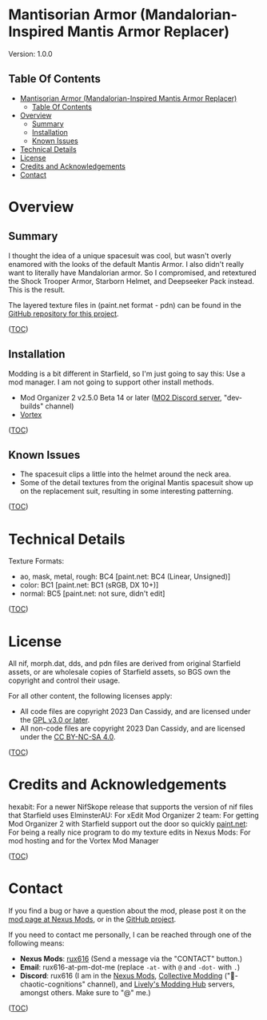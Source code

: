 Mantisorian Armor (Mandalorian-Inspired Mantis Armor Replacer)
==============================================================
Version: 1.0.0

Table Of Contents
-----------------
- [Mantisorian Armor (Mandalorian-Inspired Mantis Armor Replacer)](#mantisorian-armor-mandalorian-inspired-mantis-armor-replacer)
    - [Table Of Contents](#table-of-contents)
- [Overview](#overview)
    - [Summary](#summary)
    - [Installation](#installation)
    - [Known Issues](#known-issues)
- [Technical Details](#technical-details)
- [License](#license)
- [Credits and Acknowledgements](#credits-and-acknowledgements)
- [Contact](#contact)


Overview
========

Summary
-------
I thought the idea of a unique spacesuit was cool, but wasn't overly enamored with the looks of the default Mantis Armor. I also didn't really want to literally have Mandalorian armor. So I compromised, and retextured the Shock Trooper Armor, Starborn Helmet, and Deepseeker Pack instead. This is the result.

The layered texture files in (paint.net format - pdn) can be found in the [GitHub repository for this project](https://github.com/rux616/starfield-mantisorian-armor).

([TOC](#table-of-contents))

Installation
------------
Modding is a bit different in Starfield, so I'm just going to say this: Use a mod manager. I am not going to support other install methods.
- Mod Organizer 2 v2.5.0 Beta 14 or later ([MO2 Discord server](https://discord.gg/AKE9wRGpy4), "dev-builds" channel)
- [Vortex](https://www.nexusmods.com/site/mods/1)

([TOC](#table-of-contents))

Known Issues
------------
- The spacesuit clips a little into the helmet around the neck area.
- Some of the detail textures from the original Mantis spacesuit show up on the replacement suit, resulting in some interesting patterning.

([TOC](#table-of-contents))


Technical Details
=================
Texture Formats:
- ao, mask, metal, rough: BC4 [paint.net: BC4 (Linear, Unsigned)]
- color: BC1 [paint.net: BC1 (sRGB, DX 10+)]
- normal: BC5 [paint.net: not sure, didn't edit]

([TOC](#table-of-contents))


License
=======
All nif, morph.dat, dds, and pdn files are derived from original Starfield assets, or are wholesale copies of Starfield assets, so BGS own the copyright and control their usage.

For all other content, the following licenses apply:
- All code files are copyright 2023 Dan Cassidy, and are licensed under the [GPL v3.0 or later](https://www.gnu.org/licenses/gpl-3.0.en.html).
- All non-code files are copyright 2023 Dan Cassidy, and are licensed under the [CC BY-NC-SA 4.0](https://creativecommons.org/licenses/by-nc-sa/4.0/).

([TOC](#table-of-contents))


Credits and Acknowledgements
============================
hexabit: For a newer NifSkope release that supports the version of nif files that Starfield uses
ElminsterAU: For xEdit
Mod Organizer 2 team: For getting Mod Organizer 2 with Starfield support out the door so quickly
[paint.net](https://getpaint.net/): For being a really nice program to do my texture edits in
Nexus Mods: For mod hosting and for the Vortex Mod Manager

([TOC](#table-of-contents))

Contact
=======
If you find a bug or have a question about the mod, please post it on the [mod page at Nexus Mods](https://www.nexusmods.com/starfield/mods/5685), or in the [GitHub project](https://github.com/rux616/starfield-mantisorian-armor).

If you need to contact me personally, I can be reached through one of the following means:
- **Nexus Mods**: [rux616](https://www.nexusmods.com/users/124191) (Send a message via the "CONTACT" button.)
- **Email**: rux616-at-pm-dot-me (replace `-at-` with `@` and `-dot-` with `.`)
- **Discord**: rux616 (I am in the [Nexus Mods](https://discord.gg/nexusmods), [Collective Modding](https://discord.gg/pF9U5FmD6w) ("🔧-chaotic-cognitions" channel), and [Lively's Modding Hub](https://discord.gg/livelymods) servers, amongst others. Make sure to "@" me.)

([TOC](#table-of-contents))
